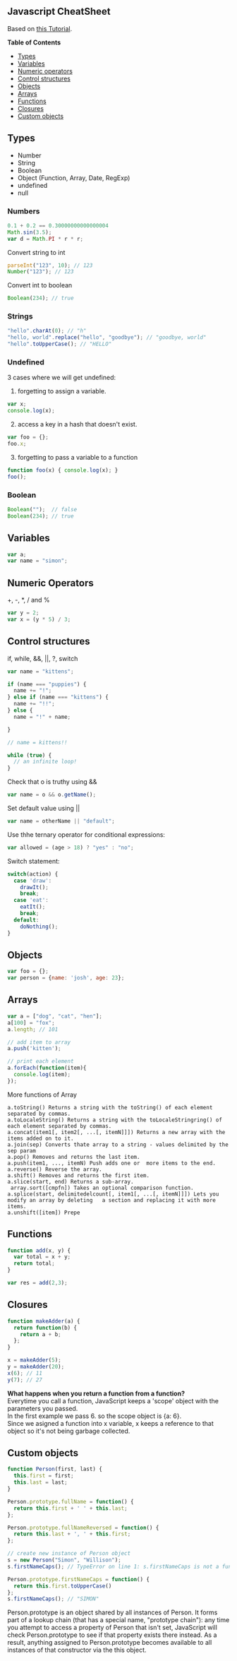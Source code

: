 ## Javascript CheatSheet

Based on [this Tutorial](http://localhost:300://developer.mozilla.org/en-US/docs/Web/JavaScript/A_re-introduction_to_JavaScript).

**Table of Contents**
* [Types](#types)
* [Variables](#variables)
* [Numeric operators](#numeric-operators)
* [Control structures](#control-structures)
* [Objects](#objects)
* [Arrays](#arrays)
* [Functions](#functions)
* [Closures](#closures)
* [Custom objects](#custom-objects)

## Types

* Number
* String
* Boolean
* Object (Function, Array, Date, RegExp)
* undefined
* null

### Numbers

```js
0.1 + 0.2 == 0.30000000000000004
Math.sin(3.5);
var d = Math.PI * r * r;
```

Convert string to int
```js
parseInt("123", 10); // 123
Number("123"); // 123
```
Convert int to boolean
```js
Boolean(234); // true
```

### Strings

```js
"hello".charAt(0); // "h"
"hello, world".replace("hello", "goodbye"); // "goodbye, world"
"hello".toUpperCase(); // "HELLO"
```

### Undefined

3 cases where we will get undefined:

1) forgetting to assign a variable.

```js
var x;    
console.log(x);
```

2) access a key in a hash that doesn't exist.

```js
var foo = {};
foo.x;
```

3) forgetting to pass a variable to a function

```js
function foo(x) { console.log(x); }
foo();
```

### Boolean

```js
Boolean("");  // false
Boolean(234); // true
```

## Variables

```js
var a;
var name = "simon";
```

## Numeric Operators

 +, -, *, / and % 

```js
var y = 2;
var x = (y * 5) / 3;
```

## Control structures

if, while, &&, ||, ?, switch 

```js
var name = "kittens";

if (name === "puppies") {
  name += "!";
} else if (name === "kittens") {
  name += "!!";
} else {
  name = "!" + name;

}

// name = kittens!!

```

```js
while (true) {
  // an infinite loop!
}
```

Check that o is truthy using &&

```js
var name = o && o.getName();
```

Set default value using ||

```js
var name = otherName || "default";
```

Use thhe ternary operator for conditional expressions:

```js
var allowed = (age > 18) ? "yes" : "no";
```

Switch statement:

```js
switch(action) {
  case 'draw':
    drawIt();
    break;
  case 'eat':
    eatIt();
    break;
  default:
    doNothing();
}
```

## Objects

```js
var foo = {};
var person = {name: 'josh', age: 23};
```

## Arrays

```js
var a = ["dog", "cat", "hen"];
a[100] = "fox";
a.length; // 101

// add item to array
a.push('kitten');

// print each element
a.forEach(function(item){
  console.log(item);
});
```

More functions of Array
```
a.toString() Returns a string with the toString() of each element separated by commas.
a.toLocaleString() Returns a string with the toLocaleStringring() of each element separated by commas.
a.concat(item1[, item2[, ...[, itemN]]]) Returns a new array with the items added on to it.
a.join(sep) Converts thate array to a string - values delimited by the sep param
a.pop() Removes and returns the last item.
a.push(item1, ..., itemN) Push adds one or  more items to the end.
a.reverse() Reverse the array.
a.shift() Removes and returns the first item.
a.slice(start, end) Returns a sub-array.
 array.sort([cmpfn]) Takes an optional comparison function.
a.splice(start, delimitedelcount[, item1[, ...[, itemN]]]) Lets you modify an array by deleting   a section and replacing it with more items.
a.unshift([item]) Prepe
```

## Functions

```js
function add(x, y) {
  var total = x + y;
  return total;
}

var res = add(2,3);
 ```

## Closures

```js
function makeAdder(a) {
  return function(b) {
    return a + b;
  };
}

x = makeAdder(5);
y = makeAdder(20);
x(6); // 11
y(7); // 27
 ```

**What happens when you return a function from a function?**  
Everytime you call a function, JavaScript keeps a 'scope' object with the parameters you passed.  
In the first example we pass 6. so the scope object is {a: 6}.  
Since we asigned a function into x variable, x keeps a reference to that object so it's not being garbage collected.

## Custom objects

```js
function Person(first, last) {
  this.first = first;
  this.last = last;
}

Person.prototype.fullName = function() {
  return this.first + ' ' + this.last;
};

Person.prototype.fullNameReversed = function() {
  return this.last + ', ' + this.first;
};

// create new instance of Person object
s = new Person("Simon", "Willison");
s.firstNameCaps(); // TypeError on line 1: s.firstNameCaps is not a function

Person.prototype.firstNameCaps = function() {
  return this.first.toUpperCase()
};
s.firstNameCaps(); // "SIMON"
 ```

Person.prototype is an object shared by all instances of Person. It forms part of a lookup chain (that has a special name, "prototype chain"): any time you attempt to access a property of Person that isn't set, JavaScript will check Person.prototype to see if that property exists there instead. As a result, anything assigned to Person.prototype becomes available to all instances of that constructor via the this object.
